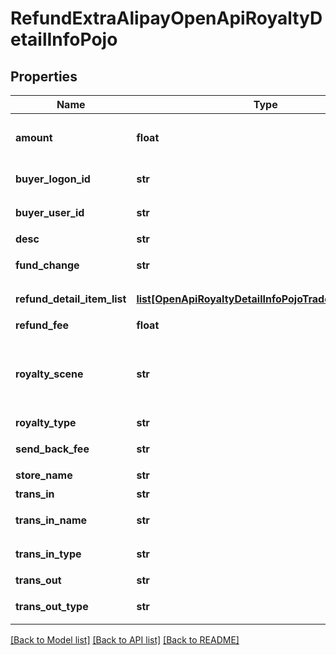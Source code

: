 # RefundExtraAlipayOpenApiRoyaltyDetailInfoPojo

## Properties
Name | Type | Description | Notes
------------ | ------------- | ------------- | -------------
**amount** | **float** | 分账的金额，单位为元 | 
**buyer_logon_id** | **str** | 买家支付宝账号 | 
**buyer_user_id** | **str** | 买家在支付宝的用户id | 
**desc** | **str** | 分账描述 | 
**fund_change** | **str** | 分账变更消息 | 
**refund_detail_item_list** | [**list[OpenApiRoyaltyDetailInfoPojoTradeFundBillItem]**](OpenApiRoyaltyDetailInfoPojoTradeFundBillItem.md) | 退款使用的资金渠道 | [optional] 
**refund_fee** | **float** | 总退款金额 | 
**royalty_scene** | **str** | 可选值：达人佣金、平台服务费、技术服务费、其他 | 
**royalty_type** | **str** | 分账类型 | 
**send_back_fee** | **str** | 买家实际退款金额 | 
**store_name** | **str** | 交易场景 | 
**trans_in** | **str** | 收入方账户 | 
**trans_in_name** | **str** | 分账收款方姓名 | 
**trans_in_type** | **str** | 收入方账户类型 | 
**trans_out** | **str** | 支出方账户 | 
**trans_out_type** | **str** | 支出方账户类型 | 

[[Back to Model list]](../README.md#documentation-for-models) [[Back to API list]](../README.md#documentation-for-api-endpoints) [[Back to README]](../README.md)


